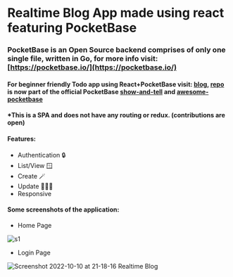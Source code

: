 # Realtime Blog App made using react featuring PocketBase
### PocketBase is an Open Source backend comprises of only one single file, written in **Go**, for more info visit: [https://pocketbase.io/](https://pocketbase.io/)
#### For beginner friendly Todo app using React+PocketBase visit: [blog](https://dev.to/rajesh6161/realtime-todo-app-using-react-and-pocketbase-3mf), [repo](https://github.com/rajesh6161/pocketbaseTodo) is now part of the official PocketBase [show-and-tell](https://github.com/pocketbase/pocketbase/discussions/categories/show-and-tell) and [awesome-pocketbase](https://github.com/benallfree/awesome-pocketbase/)

#### *This is a SPA and does not have any routing or redux. (contributions are open)
#### Features:
- Authentication 🔒
- List/View 🪟
- Create 🪄
- Update 🧑🏻‍💻
- Responsive

#### Some screenshots of the application:

- Home Page

![s1](https://user-images.githubusercontent.com/40054161/194911558-98b85cd6-3534-4ba0-ae49-40fb930cba64.jpg)

- Login Page

![Screenshot 2022-10-10 at 21-18-16 Realtime Blog](https://user-images.githubusercontent.com/40054161/194911374-690defb2-7ee9-46ad-ac06-b56b67c2c3fb.png)

